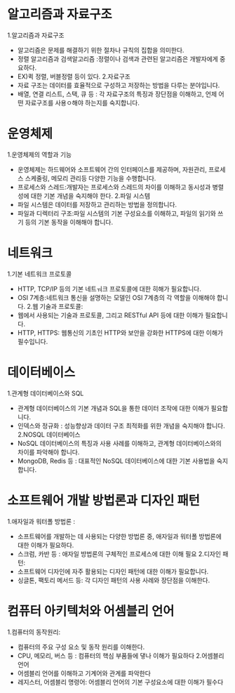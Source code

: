 # 알고리즘과 자료구조
1.알고리즘과 자료구조
- 알고리즘은 문제를 해결하기 위한 절차나 규칙의 집합을 의미한다.
- 정렬 알고리즘과 검색알고리즘 :정렬이나 검색과 관련된 알고리즘은 개발자에게 중요하다. 
- EX)퀵 정렬, 버블정렬 등이 있다.
2.자료구조
- 자료 구조는 데이터를 효율적으로 구성하고 저장하는 방법을 다루는 분야입니다.
- 배열, 연결 리스트, 스택, 큐 등 : 각 자료구조의 특징과 장단점을 이해하고, 언제 어떤 자료구조를 사용ㅇ해야 하는지를 숙지합니다.

# 운영체제
1.운영체제의 역할과 기능
  - 운영체제는 하드웨어와 소프트웨어 간의 인터페이스를 제공하며, 자원관리, 프로세스 스케줄링, 메모리 관리등 다양한 기능을 수행합니다.
  - 프로세스와 스레드:개발자는 프로세스와 스레드의 차이를 이해하고 동시성과 병렬성에 대한 기본 개념을 숙지해야 한다.
2.파일 시스템
 - 파일 시스템은 데이터를 저장하고 관리하는 방법을 정의합니다.
 - 파일과 디렉터리 구조:파일 시스템의 기본 구성요소를 이해하고, 파일의 읽기와 쓰기 등의 기본 동작을 이해해야 합니다.
# 네트워크
1.기본 네트워크 프로토콜
 - HTTP, TCP/IP 등의 기본 네트ㅝ크 프로토콜에 대한 히해가 필요합니다.
 - OSI 7계층:네트워크 통신을 설명하는 모델인 OSI 7계층의 각 역할을 이해해야 합니다.
2.웹 기술과 프로토콜:
 - 웹에서 사용되는 기술과 프로토콜, 그리고 RESTful API 등에 대한 이해가 필요합니다.
 - HTTP, HTTPS: 웹통신의 기초인 HTTP와 보안을 강화한 HTTPS에 대한 이해가 필수입니다.
# 데이터베이스
1.관계형 데이터베이스와 SQL
 - 관계형 데이터베이스의 기본 개념과 SQL을 통한 데이터 조작에 대한 이해가 필요합니다.
 - 인덱스와 정규화 : 성능향상과 데이터 구조 최적화를 위한 개념을 숙지해야 합니다.
2.NOSQL 데이터베이스
 - NoSQL 데이터베이스의 특징과 사용 사례를 이해하고, 관계형 데이터베이스와의 차이를 파악해야 합니다.
 - MongoDB, Redis 등 : 대표적인 NoSQL 데이터베이스에 대한 기본 사용법을 숙지합니다.
# 소프트웨어 개발 방법론과 디자인 패턴
1.애자일과 워터폴 방법론 :
- 소프트웨어를 개발하는 데 사용되는 다양한 방법론 중, 애자일과 워터폴 방법론에 대한 이해가 필요하다.
- 스크럼, 카반 등 : 애자일 방법론의 구체적인 프로세스에 대한 이해 필요
2.디자인 패턴:
- 소프트웨어 디자인에 자주 활용되는 디자인 패턴에 대한 이해가 필요합니다.
- 싱글톤, 팩토리 메서드 등: 각 디자인 패턴의 사용 사례와 장단점을 이해한다.
# 컴퓨터 아키텍처와 어셈블리 언어
1.컴퓨터의 동작원리:
 - 컴퓨터의 주요 구성 요소 및 동작 원리를 이해한다.
 - CPU, 메모리, 버스 등 : 컴퓨터의 핵심 부품들에 댛나 이해가 필요하다
2.어셈블리 언어
- 어셈블리 언어를 이해하고 기계어와 관계를 파악한다
- 레지스터, 어셈블리 명령어: 어셈블리 언어의 기본 구성요소에 대한 이해가 필수다